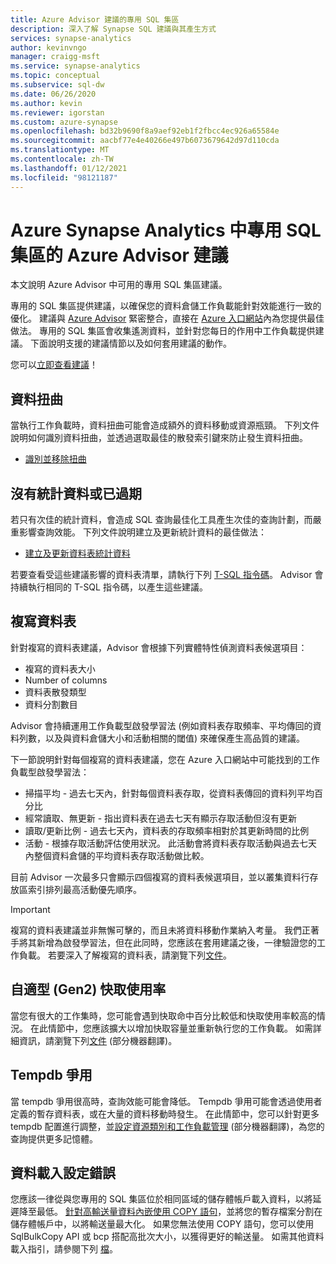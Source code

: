 ```yaml
---
title: Azure Advisor 建議的專用 SQL 集區
description: 深入了解 Synapse SQL 建議與其產生方式
services: synapse-analytics
author: kevinvngo
manager: craigg-msft
ms.service: synapse-analytics
ms.topic: conceptual
ms.subservice: sql-dw
ms.date: 06/26/2020
ms.author: kevin
ms.reviewer: igorstan
ms.custom: azure-synapse
ms.openlocfilehash: bd32b9690f8a9aef92eb1f2fbcc4ec926a65584e
ms.sourcegitcommit: aacbf77e4e40266e497b6073679642d97d110cda
ms.translationtype: MT
ms.contentlocale: zh-TW
ms.lasthandoff: 01/12/2021
ms.locfileid: "98121187"
---
```

# <a name="azure-advisor-recommendations-for-dedicated-sql-pool-in-azure-synapse-analytics"></a>Azure Synapse Analytics 中專用 SQL 集區的 Azure Advisor 建議

本文說明 Azure Advisor 中可用的專用 SQL 集區建議。  

專用的 SQL 集區提供建議，以確保您的資料倉儲工作負載能針對效能進行一致的優化。 建議與 [Azure Advisor](../../advisor/advisor-performance-recommendations.md?toc=/azure/synapse-analytics/sql-data-warehouse/toc.json&bc=/azure/synapse-analytics/sql-data-warehouse/breadcrumb/toc.json) 緊密整合，直接在 [Azure 入口網站](https://aka.ms/Azureadvisor)內為您提供最佳做法。 專用的 SQL 集區會收集遙測資料，並針對您每日的作用中工作負載提供建議。 下面說明支援的建議情節以及如何套用建議的動作。

您可以[立即查看建議](https://aka.ms/Azureadvisor)！ 

## <a name="data-skew"></a>資料扭曲

當執行工作負載時，資料扭曲可能會造成額外的資料移動或資源瓶頸。 下列文件說明如何識別資料扭曲，並透過選取最佳的散發索引鍵來防止發生資料扭曲。

- [識別並移除扭曲](sql-data-warehouse-tables-distribute.md#how-to-tell-if-your-distribution-column-is-a-good-choice)

## <a name="no-or-outdated-statistics"></a>沒有統計資料或已過期

若只有次佳的統計資料，會造成 SQL 查詢最佳化工具產生次佳的查詢計劃，而嚴重影響查詢效能。 下列文件說明建立及更新統計資料的最佳做法：

- [建立及更新資料表統計資料](sql-data-warehouse-tables-statistics.md)

若要查看受這些建議影響的資料表清單，請執行下列 [T-SQL 指令碼](https://github.com/Microsoft/sql-data-warehouse-samples/blob/master/samples/sqlops/MonitoringScripts/ImpactedTables)。 Advisor 會持續執行相同的 T-SQL 指令碼，以產生這些建議。

## <a name="replicate-tables"></a>複寫資料表

針對複寫的資料表建議，Advisor 會根據下列實體特性偵測資料表候選項目：

- 複寫的資料表大小
- Number of columns
- 資料表散發類型
- 資料分割數目

Advisor 會持續運用工作負載型啟發學習法 (例如資料表存取頻率、平均傳回的資料列數，以及與資料倉儲大小和活動相關的閾值) 來確保產生高品質的建議。

下一節說明針對每個複寫的資料表建議，您在 Azure 入口網站中可能找到的工作負載型啟發學習法：

- 掃描平均 - 過去七天內，針對每個資料表存取，從資料表傳回的資料列平均百分比
- 經常讀取、無更新 - 指出資料表在過去七天有顯示存取活動但沒有更新
- 讀取/更新比例 - 過去七天內，資料表的存取頻率相對於其更新時間的比例
- 活動 - 根據存取活動評估使用狀況。 此活動會將資料表存取活動與過去七天內整個資料倉儲的平均資料表存取活動做比較。

目前 Advisor 一次最多只會顯示四個複寫的資料表候選項目，並以叢集資料行存放區索引排列最高活動優先順序。

> [!IMPORTANT]
> 複寫的資料表建議並非無懈可擊的，而且未將資料移動作業納入考量。 我們正著手將其新增為啟發學習法，但在此同時，您應該在套用建議之後，一律驗證您的工作負載。 若要深入了解複寫的資料表，請瀏覽下列[文件](design-guidance-for-replicated-tables.md#what-is-a-replicated-table)。


## <a name="adaptive-gen2-cache-utilization"></a>自適型 (Gen2) 快取使用率
當您有很大的工作集時，您可能會遇到快取命中百分比較低和快取使用率較高的情況。 在此情節中，您應該擴大以增加快取容量並重新執行您的工作負載。 如需詳細資訊，請瀏覽下列[文件](./sql-data-warehouse-how-to-monitor-cache.md) \(部分機器翻譯\)。 

## <a name="tempdb-contention"></a>Tempdb 爭用

當 tempdb 爭用很高時，查詢效能可能會降低。  Tempdb 爭用可能會透過使用者定義的暫存資料表，或在大量的資料移動時發生。 在此情節中，您可以針對更多 tempdb 配置進行調整，並[設定資源類別和工作負載管理](./sql-data-warehouse-workload-management.md) \(部分機器翻譯\)，為您的查詢提供更多記憶體。 

## <a name="data-loading-misconfiguration"></a>資料載入設定錯誤

您應該一律從與您專用的 SQL 集區位於相同區域的儲存體帳戶載入資料，以將延遲降至最低。 [針對高輸送量資料內嵌使用 COPY 語句](/sql/t-sql/statements/copy-into-transact-sql?view=azure-sqldw-latest)，並將您的暫存檔案分割在儲存體帳戶中，以將輸送量最大化。 如果您無法使用 COPY 語句，您可以使用 SqlBulkCopy API 或 bcp 搭配高批次大小，以獲得更好的輸送量。 如需其他資料載入指引，請參閱下列 [檔](./guidance-for-loading-data.md)。